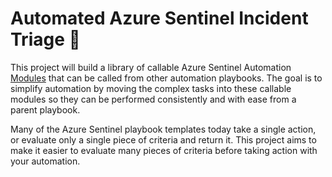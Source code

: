 # Automated Azure Sentinel Incident Triage :owl:

This project will build a library of callable Azure Sentinel Automation [Modules](/Modules/readme.md) that can be called from other automation playbooks.  The goal is to simplify automation by moving the complex tasks into these callable modules so they can be performed consistently and with ease from a parent playbook.

Many of the Azure Sentinel playbook templates today take a single action, or evaluate only a single piece of criteria and return it.  This project aims to make it easier to evaluate many pieces of criteria before taking action with your automation.
